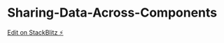 # Sharing-Data-Across-Components

[Edit on StackBlitz ⚡️](https://stackblitz.com/edit/angular-ivy-veaglb)
